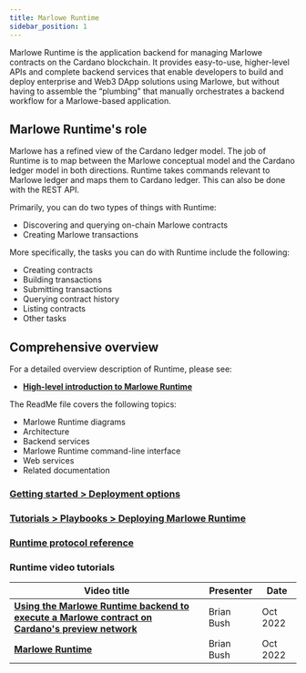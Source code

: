 ```yaml
---
title: Marlowe Runtime
sidebar_position: 1
---
```


Marlowe Runtime is the application backend for managing Marlowe contracts on the Cardano blockchain. It provides easy-to-use, higher-level APIs and complete backend services that enable developers to build and deploy enterprise and Web3 DApp solutions using Marlowe, but without having to assemble the “plumbing” that manually orchestrates a backend workflow for a Marlowe-based application. 

## Marlowe Runtime's role

Marlowe has a refined view of the Cardano ledger model. The job of Runtime is to map between the Marlowe conceptual model and the Cardano ledger model in both directions. Runtime takes commands relevant to Marlowe ledger and maps them to Cardano ledger. This can also be done with the REST API. 

Primarily, you can do two types of things with Runtime: 

* Discovering and querying on-chain Marlowe contracts 
* Creating Marlowe transactions

More specifically, the tasks you can do with Runtime include the following: 

* Creating contracts
* Building transactions 
* Submitting transactions 
* Querying contract history
* Listing contracts
* Other tasks 

## Comprehensive overview

For a detailed overview description of Runtime, please see: 

* **[High-level introduction to Marlowe Runtime](https://github.com/input-output-hk/marlowe-cardano/blob/main/marlowe-runtime/doc/ReadMe.md)**

The ReadMe file covers the following topics: 

* Marlowe Runtime diagrams
* Architecture
* Backend services
* Marlowe Runtime command-line interface
* Web services
* Related documentation

### [Getting started > Deployment options](/tutorials/guides/deployment-options)

### [Tutorials > Playbooks > Deploying Marlowe Runtime](../../../tutorials/playbooks/deploying-marlowe-runtime)

### [Runtime protocol reference](runtime-protocol-reference/runtime-protocol-reference.md)

### Runtime video tutorials

| Video title | Presenter | Date |
|-------------|-----------|-------------|
| **[Using the Marlowe Runtime backend to execute a Marlowe contract on Cardano's preview network](https://youtu.be/WlsX9GhpKu8)** | Brian Bush | Oct 2022 | 
| **[Marlowe Runtime](https://youtu.be/8Bx2b2Gag0o)** | Brian Bush | Oct 2022 | 
